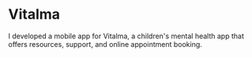 # Vitalma
I developed a mobile app for Vitalma, a children's mental health app that offers resources, support, and online appointment booking.
